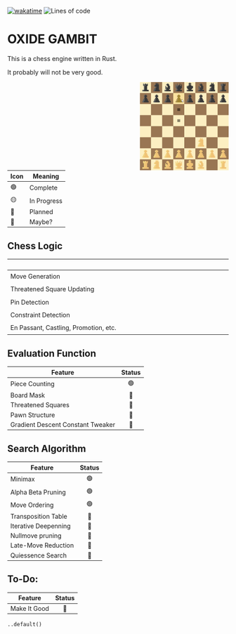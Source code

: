 [![wakatime](https://wakatime.com/badge/user/4b6581a3-5d2c-4e5d-9be1-63e7bb07270d/project/c1aed1d2-5def-458d-82c7-449b42f15502.svg)](https://wakatime.com/badge/user/4b6581a3-5d2c-4e5d-9be1-63e7bb07270d/project/c1aed1d2-5def-458d-82c7-449b42f15502)
<img alt="Lines of code" src="https://img.shields.io/tokei/lines/github/aspiringLich/oxide-gambit">
# **OXIDE GAMBIT**

This is a chess engine written in Rust.

It probably will not be very good.

<img align = "right" src = "img/example_screenshot.png" width = 40%>

|Icon|Meaning|
|----------|--------|
|🟢|Complete|
|🟡|In Progress|
|🔴|Planned|
|🔵|Maybe?|

## **Chess Logic** 
| <div style="width:300em">Feature</div> | Status |
|-| :-: |
|Move Generation|🟢|
|Threatened Square Updating|🟢|
|Pin Detection|🟢|
|Constraint Detection|🟢|
|En Passant, Castling, Promotion, etc.|🟢|

## **Evaluation Function**
| Feature | Status |
|-| :-: |
|Piece Counting|🟢|
|Board Mask|🔴|
|Threatened Squares|🔴|
|Pawn Structure|🔴|
|Gradient Descent Constant Tweaker|🔵|

## **Search Algorithm**
| Feature  | Status |
|-| :-: |
|Minimax|🟢|
|Alpha Beta Pruning|🟢|
|Move Ordering|🟢|
|Transposition Table|🔴|
|Iterative Deepenning|🔴|
|Nullmove pruning|🔴|
|Late-Move Reduction|🔵|
|Quiessence Search|🔵|

## **To-Do:**
| Feature  | Status |
|-| :-: |
|Make It Good|🔴|

`..default()`
